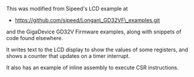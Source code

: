 This was modified from Sipeed's LCD example at

 - https://github.com/sipeed/Longan\_GD32VF\_examples.git

and the GigaDevice GD32V Firmware examples, along with snippets of code found
elsewhere.

It writes text to the LCD display to show the values of some registers, and
shows a counter that updates on a timer interrupt.

It also has an example of inline assembly to execute CSR instructions.

